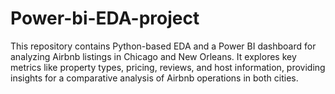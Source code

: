 # Power-bi-EDA-project
This repository contains Python-based EDA and a Power BI dashboard for analyzing Airbnb listings in Chicago and New Orleans. It explores key metrics like property types, pricing, reviews, and host information, providing insights for a comparative analysis of Airbnb operations in both cities.
